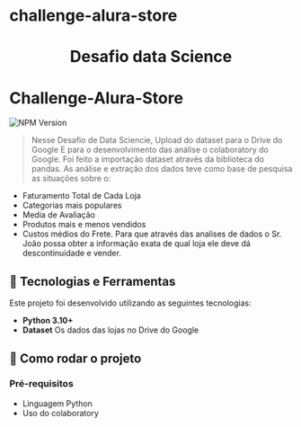 # challenge-alura-store
<h1 align="center"> Desafio data Science </h1>

# Challenge-Alura-Store

![NPM Version](https://img.shields.io/npm/v/npm)

> Nesse Desafio de Data Sciencie, Upload do dataset para o Drive do Google
E para o desenvolvimento das análise o colaboratory do Google.
Foi feito a importação dataset através da biblioteca do pandas.
As análise e extração dos dados teve como base de pesquisa as situações sobre o:
- Faturamento Total de    Cada Loja
- Categorias mais populares
- Media de Avaliação
- Produtos mais e menos vendidos
- Custos médios do Frete.
Para que através das analises de dados o Sr. João possa obter a informação
exata de qual loja ele deve dá descontinuidade e vender. 

## 🐍 Tecnologias e Ferramentas

Este projeto foi desenvolvido utilizando as seguintes tecnologias:

- **Python 3.10+**
- **Dataset**  Os dados das lojas no Drive do Google
## 🚀 Como rodar o projeto
### Pré-requisitos
- Linguagem Python 
- Uso do colaboratory
